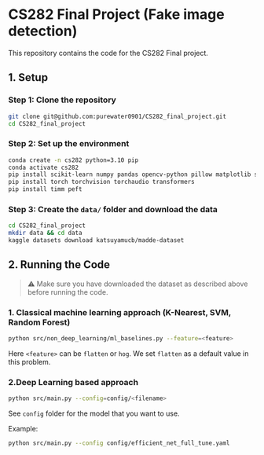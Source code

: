 # CS282 Final Project (Fake image detection)

This repository contains the code for the CS282 Final project.

## 1. Setup

### Step 1: Clone the repository

```bash
git clone git@github.com:purewater0901/CS282_final_project.git
cd CS282_final_project
```

### Step 2: Set up the environment

```bash
conda create -n cs282 python=3.10 pip
conda activate cs282
pip install scikit-learn numpy pandas opencv-python pillow matplotlib scikit-image wandb IPython kaggle
pip install torch torchvision torchaudio transformers
pip install timm peft
```

### Step 3: Create the `data/` folder and download the data

```bash
cd CS282_final_project
mkdir data && cd data
kaggle datasets download katsuyamucb/madde-dataset
```

## 2. Running the Code

> ⚠️ Make sure you have downloaded the dataset as described above before running the code.

### 1. Classical machine learning approach (K-Nearest, SVM, Random Forest)

```bash
python src/non_deep_learning/ml_baselines.py --feature=<feature>
```

Here `<feature>` can be `flatten` or `hog`. We set `flatten` as a default value in this problem.

### 2.Deep Learning based approach

```bash
python src/main.py --config=config/<filename>
```

See `config` folder for the model that you want to use.

Example:

```bash
python src/main.py --config config/efficient_net_full_tune.yaml
```
